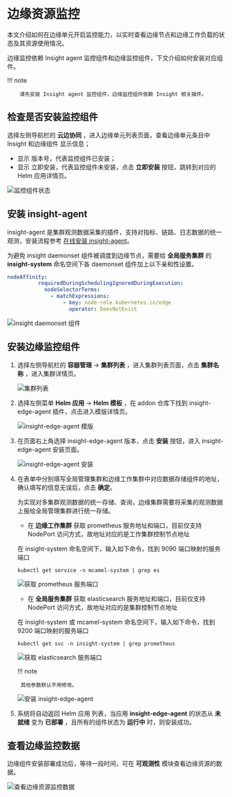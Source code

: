# 边缘资源监控

本文介绍如何在边缘单元开启监控能力，以实时查看边缘节点和边缘工作负载的状态及其资源使用情况。

边缘监控依赖 Insight agent 监控组件和边缘监控组件，下文介绍如何安装对应组件。

!!! note

        请先安装 Insight agent 监控组件，边缘监控组件依赖 Insight 相关插件。

## 检查是否安装监控组件

选择左侧导航栏的 __云边协同__ ，进入边缘单元列表页面，查看边缘单元条目中 Insight 和边缘组件 显示信息；

- 显示 版本号，代表监控组件已安装；
- 显示 立即安装，代表监控组件未安装，点击 **立即安装** 按钮，跳转到对应的 Helm 应用详情页。

![监控组件状态](../../images/edge-observable-01.png)

## 安装 insight-agent

insight-agent 是集群观测数据采集的插件，支持对指标、链路、日志数据的统一观测，安装流程参考 [在线安装 insight-agent](../../../insight/quickstart/install/install-agent.md)。

为避免 insight daemonset 组件被调度到边缘节点，需要给 **全局服务集群** 的 **insight-system** 命名空间下各 daemonset 组件加上以下亲和性设置。

```yaml
nodeAffinity:
          requiredDuringSchedulingIgnoredDuringExecution:
            nodeSelectorTerms:
              - matchExpressions:
                  - key: node-role.kubernetes.io/edge
                    operator: DoesNotExist
```
![insight daemonset 组件](../../images/edge-observable-09.png)

## 安装边缘监控组件

1. 选择左侧导航栏的 **容器管理** -> **集群列表** ，进入集群列表页面，点击 **集群名称** ，进入集群详情页。

    ![集群列表](../../images/edge-observable-02.png)

2. 选择左侧菜单 **Helm 应用** -> **Helm 模板** ，在 addon 仓库下找到 insight-edge-agent 插件，点击进入模版详情页。

    ![insight-edge-agent 模版](../../images/edge-observable-03.png)

3. 在页面右上角选择 insight-edge-agent 版本，点击 **安装** 按钮，进入 insight-edge-agent 安装页面。

    ![insight-edge-agent 安装](../../images/edge-observable-04.png)

4. 在表单中分别填写全局管理集群和边缘工作集群中对应数据存储组件的地址，确认填写的信息无误后，点击 **确定**。

    为实现对多集群观测数据的统一存储、查询，边缘集群需要将采集的观测数据上报给全局管理集群进行统一存储。

    - 在 **边缘工作集群** 获取 prometheus 服务地址和端口，目前仅支持 NodePort 访问方式，故地址对应的是工作集群控制节点地址

    在 insight-system 命名空间下，输入如下命令，找到 9090 端口映射的服务端口

    ```shell
    kubectl get service -n mcamel-system | grep es
    ```

    ![获取 prometheus 服务端口](../../images/edge-observable-07.png)

    - 在 **全局服务集群** 获取 elasticsearch 服务地址和端口，目前仅支持 NodePort 访问方式，故地址对应的是集群控制节点地址

    在 insight-system 或 mcamel-system 命名空间下，输入如下命令，找到 9200 端口映射的服务端口

    ```shell
    kubectl get svc -n insight-system | grep prometheus
    ```    

    ![获取 elasticsearch 服务端口](../../images/edge-observable-06.png)

    !!! note

        其他参数默认不用修改。

    ![安装 insight-edge-agent](../../images/edge-observable-05.png)

5. 系统将自动返回  Helm 应用 列表，当应用 **insight-edge-agent** 的状态从  **未就绪** 变为 **已部署** ，且所有的组件状态为 **运行中** 时，则安装成功。

## 查看边缘监控数据

边缘组件安装部署成功后，等待一段时间，可在 **可观测性** 模块查看边缘资源的数据。

![查看边缘资源监控数据](../../images/edge-observable-08.png)
